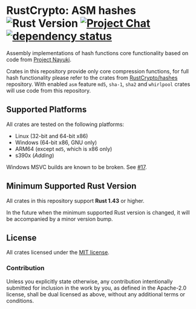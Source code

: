 # RustCrypto: ASM hashes ![Rust Version][rustc-image] [![Project Chat][chat-image]][chat-link] [![dependency status][deps-image]][deps-link]

Assembly implementations of hash functions core functionality based on code from
[Project Nayuki](https://www.nayuki.io/).

Crates in this repository provide only core compression functions, for full hash
functionality please refer to the crates from
[RustCrypto/hashes](https://github.com/RustCrypto/hashes) repository. With
enabled `asm` feature `md5`, `sha-1`, `sha2` and `whirlpool` crates will use
code from this repository.

## Supported Platforms

All crates are tested on the following platforms:

- Linux (32-bit and 64-bit x86)
- Windows (64-bit x86, GNU only)
- ARM64 (except `md5`, which is x86 only)
- s390x (*Adding*)

Windows MSVC builds are known to be broken. See [#17].

## Minimum Supported Rust Version

All crates in this repository support **Rust 1.43** or higher.

In the future when the minimum supported Rust version is changed,
it will be accompanied by a minor version bump.

## License

All crates licensed under the [MIT license](http://opensource.org/licenses/MIT).

### Contribution

Unless you explicitly state otherwise, any contribution intentionally submitted
for inclusion in the work by you, as defined in the Apache-2.0 license, shall be
dual licensed as above, without any additional terms or conditions.

[//]: # (badges)

[rustc-image]: https://img.shields.io/badge/rustc-1.43+-blue.svg
[chat-image]: https://img.shields.io/badge/zulip-join_chat-blue.svg
[chat-link]: https://rustcrypto.zulipchat.com/#narrow/stream/260041-hashes
[deps-image]: https://deps.rs/repo/github/RustCrypto/asm-hashes/status.svg
[deps-link]: https://deps.rs/repo/github/RustCrypto/asm-hashes

[//]: # (general links)

[#17]: https://github.com/RustCrypto/asm-hashes/issues/17
